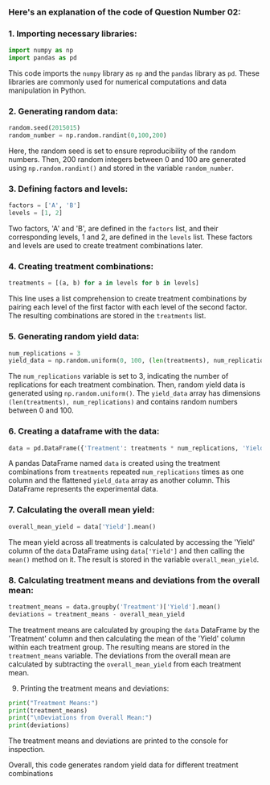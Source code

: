 ### Here's an explanation of the code of Question Number 02:

### 1. Importing necessary libraries:
```python
import numpy as np
import pandas as pd
```
This code imports the `numpy` library as `np` and the `pandas` library as `pd`. These libraries are commonly used for numerical computations and data manipulation in Python.

### 2. Generating random data:
```python
random.seed(2015015)
random_number = np.random.randint(0,100,200)
```
Here, the random seed is set to ensure reproducibility of the random numbers. Then, 200 random integers between 0 and 100 are generated using `np.random.randint()` and stored in the variable `random_number`.

### 3. Defining factors and levels:
```python
factors = ['A', 'B']
levels = [1, 2]
```
Two factors, 'A' and 'B', are defined in the `factors` list, and their corresponding levels, 1 and 2, are defined in the `levels` list. These factors and levels are used to create treatment combinations later.

### 4. Creating treatment combinations:
```python
treatments = [(a, b) for a in levels for b in levels]
```
This line uses a list comprehension to create treatment combinations by pairing each level of the first factor with each level of the second factor. The resulting combinations are stored in the `treatments` list.

### 5. Generating random yield data:
```python
num_replications = 3
yield_data = np.random.uniform(0, 100, (len(treatments), num_replications))
```
The `num_replications` variable is set to 3, indicating the number of replications for each treatment combination. Then, random yield data is generated using `np.random.uniform()`. The `yield_data` array has dimensions `(len(treatments), num_replications)` and contains random numbers between 0 and 100.

### 6. Creating a dataframe with the data:
```python
data = pd.DataFrame({'Treatment': treatments * num_replications, 'Yield': yield_data.flatten()})
```
A pandas DataFrame named `data` is created using the treatment combinations from `treatments` repeated `num_replications` times as one column and the flattened `yield_data` array as another column. This DataFrame represents the experimental data.

### 7. Calculating the overall mean yield:
```python
overall_mean_yield = data['Yield'].mean()
```
The mean yield across all treatments is calculated by accessing the 'Yield' column of the `data` DataFrame using `data['Yield']` and then calling the `mean()` method on it. The result is stored in the variable `overall_mean_yield`.

### 8. Calculating treatment means and deviations from the overall mean:
```python
treatment_means = data.groupby('Treatment')['Yield'].mean()
deviations = treatment_means - overall_mean_yield
```
The treatment means are calculated by grouping the `data` DataFrame by the 'Treatment' column and then calculating the mean of the 'Yield' column within each treatment group. The resulting means are stored in the `treatment_means` variable. The deviations from the overall mean are calculated by subtracting the `overall_mean_yield` from each treatment mean.

9. Printing the treatment means and deviations:
```python
print("Treatment Means:")
print(treatment_means)
print("\nDeviations from Overall Mean:")
print(deviations)
```
The treatment means and deviations are printed to the console for inspection.

Overall, this code generates random yield data for different treatment combinations
